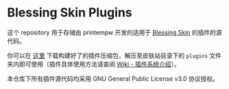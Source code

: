 # Blessing Skin Plugins

这个 repository 用于存储由 printempw 开发的适用于 [Blessing Skin](https://github.com/printempw/blessing-skin-server/) 的插件的源代码。

你可以在 [这里](https://coding.net/u/printempw/p/bs-plugins-archive/git) 下载构建好了的插件压缩包，解压至皮肤站目录下的 `plugins` 文件夹内即可使用（插件具体使用方法请查阅 [Wiki - 插件系统介绍](https://github.com/printempw/blessing-skin-server/wiki/%E6%8F%92%E4%BB%B6%E7%B3%BB%E7%BB%9F%E4%BB%8B%E7%BB%8D)）。

本仓库下所有插件源代码均采用 GNU General Public License v3.0 协议授权。
